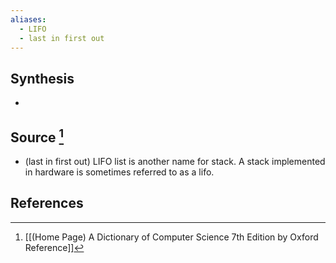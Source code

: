 ```yaml
---
aliases:
  - LIFO
  - last in first out
---
```

## Synthesis
- 
## Source [^1]
- (last in first out) LIFO list is another name for stack. A stack implemented in hardware is sometimes referred to as a lifo.
## References

[^1]: [[(Home Page) A Dictionary of Computer Science 7th Edition by Oxford Reference]]